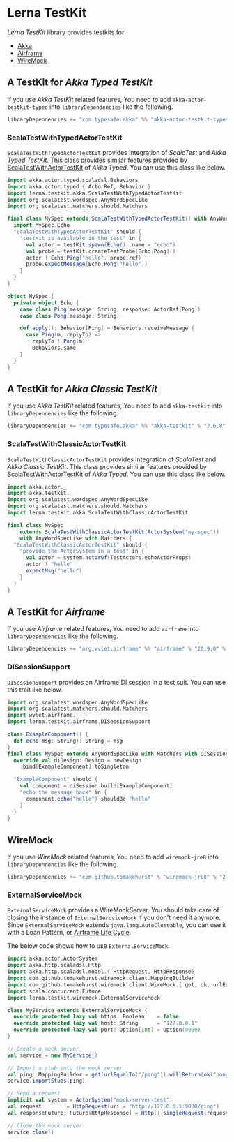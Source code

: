 # Lerna TestKit

*Lerna TestKit* library provides testkits for
- [Akka](https://doc.akka.io/docs/akka/current/)
- [Airframe](https://wvlet.org/airframe/)
- [WireMock](http://wiremock.org/)


## A TestKit for *Akka Typed TestKit*

If you use *Akka TestKit* related features, You need to add `akka-actor-testkit-typed` into `libraryDependencies` like the following.
```sbt
libraryDependencies += "com.typesafe.akka" %% "akka-actor-testkit-typed" % "2.6.8" % Test
```

### ScalaTestWithTypedActorTestKit

`ScalaTestWithTypedActorTestKit` provides integration of *ScalaTest* and *Akka Typed TestKit*.
This class provides similar features provided by [ScalaTestWithActorTestKit](https://doc.akka.io/api/akka/2.6/akka/actor/testkit/typed/scaladsl/ScalaTestWithActorTestKit.html) of *Akka Typed*.
You can use this class like below.

```scala mdoc:reset
import akka.actor.typed.scaladsl.Behaviors
import akka.actor.typed.{ ActorRef, Behavior }
import lerna.testkit.akka.ScalaTestWithTypedActorTestKit
import org.scalatest.wordspec.AnyWordSpecLike
import org.scalatest.matchers.should.Matchers

final class MySpec extends ScalaTestWithTypedActorTestKit() with AnyWordSpecLike with Matchers {
  import MySpec.Echo
  "ScalaTestWithTypedActorTestKit" should {
    "testKit is available in the test" in {
      val actor = testKit.spawn(Echo(), name = "echo")
      val probe = testKit.createTestProbe[Echo.Pong]()
      actor ! Echo.Ping("hello", probe.ref)
      probe.expectMessage(Echo.Pong("hello"))
    }
  }
}

object MySpec {
  private object Echo {
    case class Ping(message: String, response: ActorRef[Pong])
    case class Pong(message: String)

    def apply(): Behavior[Ping] = Behaviors.receiveMessage {
      case Ping(m, replyTo) =>
        replyTo ! Pong(m)
        Behaviors.same
    }
  }
}
```

## A TestKit for *Akka Classic TestKit*

If you use *Akka TestKit* related features, You need to add `akka-testkit` into `libraryDependencies` like the following.
```sbt
libraryDependencies += "com.typesafe.akka" %% "akka-testkit" % "2.6.8" % Test
```

### ScalaTestWithClassicActorTestKit

`ScalaTestWithClassicActorTestKit` provides integration of *ScalaTest* and *Akka Classic TestKit*.
This class provides similar features provided by [ScalaTestWithActorTestKit](https://doc.akka.io/api/akka/2.6/akka/actor/testkit/typed/scaladsl/ScalaTestWithActorTestKit.html) of *Akka Typed*.
You can use this class like below.

```scala mdoc:reset
import akka.actor._
import akka.testkit._
import org.scalatest.wordspec.AnyWordSpecLike
import org.scalatest.matchers.should.Matchers
import lerna.testkit.akka.ScalaTestWithClassicActorTestKit

final class MySpec
    extends ScalaTestWithClassicActorTestKit(ActorSystem("my-spec"))
    with AnyWordSpecLike with Matchers {
  "ScalaTestWithClassicActorTestKit" should {
    "provide the ActorSystem in a test" in {
      val actor = system.actorOf(TestActors.echoActorProps)
      actor ! "hello"
      expectMsg("hello")
    }
  }
}
```


## A TestKit for *Airframe*

If you use *Airframe* related features, You need to add `airframe` into `libraryDependencies` like the following.
```sbt
libraryDependencies += "org.wvlet.airframe" %% "airframe" % "20.9.0" % Test
```

### DISessionSupport

`DISessionSupport` provides an Airframe DI session in a test suit.
You can use this trait like below.

```scala mdoc:reset
import org.scalatest.wordspec.AnyWordSpecLike
import org.scalatest.matchers.should.Matchers
import wvlet.airframe._
import lerna.testkit.airframe.DISessionSupport

class ExampleComponent() {
  def echo(msg: String): String = msg
}
final class MySpec extends AnyWordSpecLike with Matchers with DISessionSupport {
  override val diDesign: Design = newDesign
    .bind[ExampleComponent].toSingleton

  "ExampleComponent" should {
    val component = diSession.build[ExampleComponent]
    "echo the message back" in {
      component.echo("hello") shouldBe "hello"
    }
  }
}
```

## WireMock
If you use *WireMock* related features, You need to add `wiremock-jre8` into `libraryDependencies` like the following.
```sbt
libraryDependencies += "com.github.tomakehurst" % "wiremock-jre8" % "2.30.1" % Test
```

### ExternalServiceMock

`ExternalServiceMock` provides a WireMockServer.
You should take care of closing the instance of `ExternalSercviceMock` if you don't need it anymore.
Since `ExternalServiceMock` extends `java.lang.AutoCloseable`, you can use it with a Loan Pattern, or [Airframe Life Cycle](https://wvlet.org/airframe/docs/airframe#life-cycle).

The below code shows how to use `ExternalServiceMock`.

```scala mdoc:compile-only
import akka.actor.ActorSystem
import akka.http.scaladsl.Http
import akka.http.scaladsl.model.{ HttpRequest, HttpResponse}
import com.github.tomakehurst.wiremock.client.MappingBuilder
import com.github.tomakehurst.wiremock.client.WireMock.{ get, ok, urlEqualTo }
import scala.concurrent.Future
import lerna.testkit.wiremock.ExternalServiceMock

class MyService extends ExternalServiceMock {
  override protected lazy val https: Boolean    = false
  override protected lazy val host: String      = "127.0.0.1"
  override protected lazy val port: Option[Int] = Option(9000)
}

// Create a mock server
val service = new MyService()

// Import a stub into the mock server
val ping: MappingBuilder = get(urlEqualTo("/ping")).willReturn(ok("pong"))
service.importStubs(ping)

// Send a request
implicit val system = ActorSystem("mock-server-test")
val request        = HttpRequest(uri = "http://127.0.0.1:9000/ping")
val responseFuture: Future[HttpResponse] = Http().singleRequest(request)

// Close the mock server
service.close()
```
